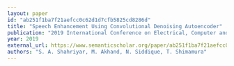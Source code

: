 ```yaml
---
layout: paper
id: "ab251f1ba7f21aefcc0c62d1d7cfb5825cd8286d"
title: "Speech Enhancement Using Convolutional Denoising Autoencoder"
publication: "2019 International Conference on Electrical, Computer and Communication Engineering (ECCE)"
year: 2019
external_url: https://www.semanticscholar.org/paper/ab251f1ba7f21aefcc0c62d1d7cfb5825cd8286d
authors: "S. A. Shahriyar, M. Akhand, N. Siddique, T. Shimamura"
---
```

